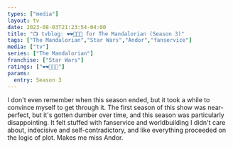 ```yaml
---
types: ["media"]
layout: tv
date: 2023-08-03T21:23:54-04:00
title: "📺 tvblog: ❤️❤️🖤🖤🖤 for The Mandalorian (Season 3)"
tags: ["The Mandalorian","Star Wars","Andor","fanservice"]
media: ["tv"]
series: ["The Mandalorian"]
franchise: ["Star Wars"]
ratings: ["❤️❤️🖤🖤🖤"]
params:
  entry: Season 3
---
```

I don't even remember when this season ended, but it took a while to convince myself to get through it. The first season of this show was near-perfect, but it's gotten dumber over time, and this season was particularly disappointing. It felt stuffed with fanservice and worldbuilding I didn't care about, indecisive and self-contradictory, and like everything proceeded on the logic of plot. Makes me miss Andor.
